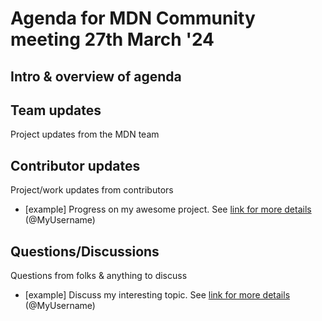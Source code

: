 # Agenda for MDN Community meeting 27th March '24

## Intro & overview of agenda

## Team updates

Project updates from the MDN team

## Contributor updates

Project/work updates from contributors

- [example] Progress on my awesome project. See [link for more details](https://github.com/mdn/community-meetings) (@MyUsername)

## Questions/Discussions

Questions from folks & anything to discuss

- [example] Discuss my interesting topic. See [link for more details](https://github.com/mdn/community-meetings) (@MyUsername)
